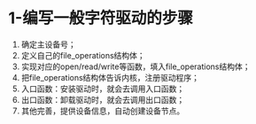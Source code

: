 # 1-编写一般字符驱动的步骤



1. 确定主设备号；
2. 定义自己的file\_operations结构体；
3. 实现对应的open/read/write等函数，填入file\_operations结构体；
4. 把file\_operations结构体告诉内核，注册驱动程序；
5. 入口函数：安装驱动时，就会去调用入口函数；
6. 出口函数：卸载驱动时，就会去调用出口函数；
7. 其他完善，提供设备信息，自动创建设备节点。
